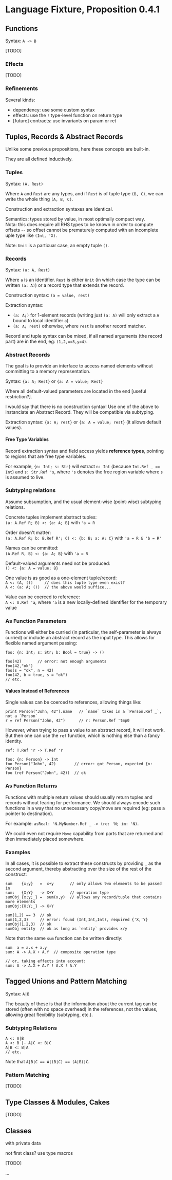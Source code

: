 <!--
langname	version
C**			0.1
MetaLL		0.2
EAGL		0.3
Seagl		0.4
-->

# Language Fixture, Proposition 0.4.1


## Functions

Syntax: `A -> B`

[TODO]

### Effects

[TODO]


### Refinements

Several kinds:
 - dependency: use some custom syntax
 - effects: use the `!` type-level function on return type
 - [future] contracts: use invariants on param or ret



## Tuples, Records & Abstract Records

Unlike some previous propositions, here these concepts are built-in.

They are all defined inductively.


### Tuples

Syntax: `(A, Rest)`

Where `A` and `Rest` are any types, and if `Rest` is of tuple type `(B, C)`, we can write the whole thing `(A, B, C)`.

Construction and extraction syntaxes are identical. 

Semantics: types stored by value, in most optimally compact way.  
Nota: this does require all RHS types to be known in order to compute offsets -- so offset cannot be prematurely computed with an incomplete uple type like `(Int, 'X)`.

Note: `Unit` is a particuar case, an empty tuple `()`.


### Records

Syntax: `(a: A, Rest)`

Where `a` is an identifier. `Rest` is either `Unit` (in which case the type can be written `(a: A)`) or a record type that extends the record.

Construction syntax: `(a = value, rest)`

Extraction syntax:
 - `(a: A;)` for 1-element records (writing just `(a: A)` will only extract a `A` bound to local identifier `a`)
 - `(a: A; rest)` otherwise, where `rest` is another record matcher.

Record and tuple syntax can be mixed, if all named arguments (the record part) are in the end, eg: `(1,2,x=3,y=4)`.


### Abstract Records

The goal is to provide an interface to access named elements without committing to a memory representation.

Syntax: `{a: A; Rest}` or `{a: A = value; Rest}`

Where all default-valued parameters are located in the end [useful restriction?].

I would say that there is no construction syntax! Use one of the above to instanciate an Abstract Record. They will be compatible via subtyping.

Extraction syntax: `{a: A; rest}` or `{a: A = value; rest}` (it allows default values).


#### Free Type Variables

Record extraction syntax and field access yields **reference types**, pointing to regions that are free type variables.

For example, `{n: Int; s: Str}` will extract `n: Int` (because `Int.Ref _ == Int`) and `s: Str.Ref 's`, where `'s` denotes the free region variable where `s` is assumed to live.


### Subtyping relations

Assume subsumption, and the usual element-wise (point-wise) subtyping relations.

Concrete tuples implement abstract tuples:  
`(a: A.Ref R; B) <: {a: A; B}` with `'a = R`

Order doesn't matter:  
`(a: A.Ref R; b: B.Ref R'; C) <: {b: B; a: A; C}` with `'a = R & 'b = R'`

Names can be ommitted:  
`(A.Ref R, B) <: {a: A; B}` with `'a = R`

Default-valued arguments need not be produced:  
`() <: {a: A = value; B}`

One value is as good as a one-element tuple/record:  
`A <: (A, ())     // does this tuple type even exist?`  
`A <: (a: A; ())  // the above would suffice...`

Value can be coerced to reference:  
`A <: A.Ref 'a`, where `'a` is a new locally-defined identifier for the temporary value



### As Function Parameters

Functions will either be curried (in particular, the self-parameter is always curried) or include an abstract record as the input type.
This allows for flexible named argument passing:
```
foo: {n: Int; s: Str; b: Bool = true} -> ()

foo(42)       // error: not enough arguments
foo(42,"ok")
foo(s = "ok", n = 42)
foo(42, b = true, s = "ok")
// etc.
```


#### Values Instead of References

Single values can be coerced to references, allowing things like:
```
print Person("John, 42").name   // `name` takes in a `Person.Ref _`, not a `Person`
r = ref Person("John, 42")      // r: Person.Ref 'tmp0
```

However, when trying to pass a value to an abstract record, it will not work. But then one can use the `ref` function, which is nothing else than a fancy identity.
```
ref: T.Ref 'r -> T.Ref 'r

foo: {n: Person} -> Int
foo Person("John", 42)        // error: got Person, expected {n: Person}
foo (ref Person("John", 42))  // ok
```


### As Function Returns

Functions with multiple return values should usually return tuples and records without fearing for performance.
We should always encode such functions in a way that no unnecessary copy/move are required (eg: pass a pointer to destination).

For example: `asReal: 'N.MyNumber.Ref _ -> (re: 'N; im: 'N)`.

We could even not require `Move` capability from parts that are returned and then immediately placed somewhere.


### Examples

In all cases, it is possible to extract these constructs by providing `_` as the second argument, thereby abstracting over the size of the rest of the construct:
```
sum    {x;y}   =  x+y       // only allows two elements to be passed in
sum:   {X;Y}   -> X+Y       // operation type
sumObj {x;y;_} =  sum(x,y)  // allows any record/tuple that contains more elements
sumObj:{X;Y;_} -> X+Y

sum(1,2) == 3  // ok
sum(1,2,3)     // error: found (Int,Int,Int), required {'X,'Y}
sumObj(1,2,3)  // ok
sumObj entity  // ok as long as `entity` provides x/y
```

Note that the same `sum` function can be written directly:
```
sum  a = a.x + a.y
sum: A -> A.X + A.Y  // composite operation type

// or, taking effects into account:
sum: A -> A.X + A.Y ! A.X ! A.Y
```


## Tagged Unions and Pattern Matching

Syntax: `A|B`

The beauty of these is that the information about the current tag can be stored (often with no space overhead) in the references, not the values, allowing great flexibility (subtyping, etc.).


### Subtyping Relations

```
A <: A|B
A <: B |- A|C <: B|C
A|B <: B|A
// etc.
```

Note that `A|B|C == A|(B|C) == (A|B)|C`.


### Pattern Matching

[TODO]


## Type Classes & Modules, Cakes

[TODO]



## Classes

with private data

not first class? use type macros

[TODO]


...

